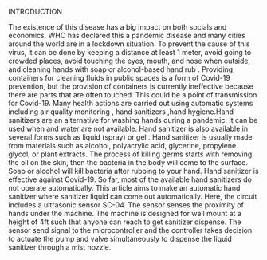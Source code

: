 INTRODUCTION

The existence of this disease has a big impact on both socials and
economics. WHO has declared this a pandemic disease and many cities
around the world are in a lockdown situation. To prevent the cause
of this virus, it can be done by keeping a distance at least 1
meter, avoid going to crowded places, avoid touching the eyes,
mouth, and nose when outside, and cleaning hands with soap or
alcohol-based hand rub . Providing containers for cleaning
fluids in public spaces is a form of Covid-19 prevention, but the
provision of containers is currently ineffective because there are
parts that are often touched. This could be a point of transmission
for Covid-19. Many health actions are carried out using automatic
systems including air quality monitoring , hand sanitizers
,hand hygiene.Hand sanitizers are an alternative for
washing hands during a pandemic. It can be used when and water are
not available. Hand sanitizer is also available in several forms
such as liquid (spray) or gel . Hand sanitizer is usually made
from materials such as alcohol, polyacrylic acid, glycerine,
propylene glycol, or plant extracts. The process of killing
germs starts with removing the oil on the skin, then the bacteria
in the body will come to the surface. Soap or alcohol will kill
bacteria after rubbing to your hand. Hand sanitizer is effective
against Covid-19.
So far, most of the available hand sanitizers do not operate
automatically. This article aims to make an automatic hand
sanitizer where sanitizer liquid can come out automatically. Here,
the circuit includes a ultrasonic sensor SC-04. The sensor senses
the proximity of hands under the machine. The machine is designed
for wall mount at a height of 4ft such that anyone can reach to get
sanitizer dispense. The sensor send signal to the microcontroller
and the controller takes decision to actuate the pump and valve
simultaneously to dispense the liquid sanitizer through a mist
nozzle.
